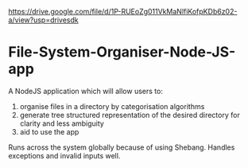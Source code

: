 https://drive.google.com/file/d/1P-RUEoZg011VkMaNlfiKofpKDb6z02-a/view?usp=drivesdk

# File-System-Organiser-Node-JS-app
A NodeJS application which will allow users to:
1. organise files in a directory by categorisation algorithms
2. generate tree structured representation of the desired directory for clarity and less ambiguity
3. aid to use the app

Runs across the system globally because of using Shebang. Handles exceptions and invalid inputs well.
